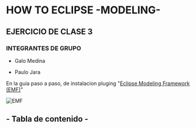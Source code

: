 # HOW TO ECLIPSE -MODELING-

## EJERCICIO DE CLASE 3

### INTEGRANTES DE GRUPO

* Galo Medina

* Paulo Jara


En la guia paso a paso, de instalacion pluging "[Eclipse Modeling Framework (EMF)](https://www.eclipse.org/modeling/emf/)"

![EMF](https://github.com/pdjarapa/howtoecplisemod/raw/main/img/emf_logo.png)

## - Tabla de contenido -

```{tableofcontents}
```
